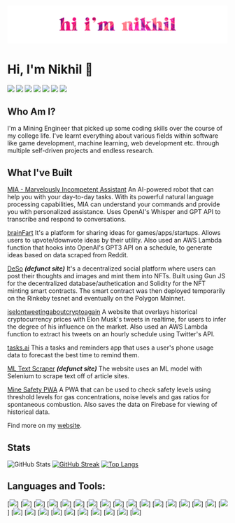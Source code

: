 ![Hi](hi2.png)
# Hi, I'm Nikhil 👋

[<img src="https://img.shields.io/website-up-down-green-red/http/monip.org.svg?style=for-the-badge&logo=appveyor&logoColor=white&color=teal">][website]
[<img src="https://img.shields.io/badge/Twitter-1DA1F2?style=for-the-badge&logo=twitter&logoColor=white">][twitter]
[<img src="https://img.shields.io/badge/LinkedIn-0077B5?style=for-the-badge&logo=linkedin&logoColor=white">][linkedin]
[<img src="https://img.shields.io/badge/Instagram-E4405F?style=for-the-badge&logo=instagram&logoColor=white">][instagram]
[<img src="https://img.shields.io/badge/Google_Play-414141?style=for-the-badge&logo=google-play&logoColor=white">][playstore]
[<img src="https://img.shields.io/badge/Itch.io-FA5C5C?style=for-the-badge&logo=itch.io&logoColor=white">][itch.io]
[<img src="https://img.shields.io/badge/Medium-12100E?style=for-the-badge&logo=medium&logoColor=white">][medium]

## Who Am I?

I'm a Mining Engineer that picked up some coding skills over the course of my college life.
I've learnt everything about various fields within software like game development, machine learning, web development etc. through multiple self-driven projects and endless research.

## What I've Built

[MIA - Marvelously Incompetent Assistant](https://github.com/nikhilnair31/MIA)
An AI-powered robot that can help you with your day-to-day tasks. With its powerful natural language processing capabilities, MIA can understand your commands and provide you with personalized assistance. Uses OpenAI's Whisper and GPT API to transcribe and respond to conversations.

[brainFart](https://brainfart.web.app/)
It's a platform for sharing ideas for games/apps/startups. Allows users to upvote/downvote ideas by their utility. Also used an AWS Lambda function that hooks into OpenAI's GPT3 API on a schedule, to generate ideas based on data scraped from Reddit.

[DeSo](https://github.com/nikhilnair31/DeSo) _**(defunct site)**_
It's a decentralized social platform where users can post their thoughts and images and mint them into NFTs. Built using Gun JS for the decentralized database/authetication and Solidity for the NFT minting smart contracts. The smart contract was then deployed temporarily on the Rinkeby tesnet and eventually on the Polygon Mainnet.

[iselontweetingaboutcryptoagain](https://iselontweetingaboutcryptoagain.web.app/)
A website that overlays historical cryptocurrency prices with Elon Musk's tweets in realtime, for users to infer the degree of his influence on the market. Also used an AWS Lambda function to extract his tweets on an hourly schedule using Twitter's API.

[tasks.ai](https://play.google.com/store/apps/details?id=com.appnamenull.mlscheduler)
This a tasks and reminders app that uses a user's phone usage data to forecast the best time to remind them.

[ML Text Scraper](https://github.com/nikhilnair31/Text-Scraper) _**(defunct site)**_
The website uses an ML model with Selenium to scrape text off of article sites.

[Mine Safety PWA](https://play.google.com/store/apps/details?id=com.Sil.minepwa1)
A PWA that can be used to check safety levels using threshold levels for gas concentrations, noise levels and gas ratios for spontaneous combustion.
Also saves the data on Firebase for viewing of historical data.

Find more on my [website](https://nikhil-nair.web.app/).
<br/>

## Stats

![GitHub Stats](https://github-readme-stats.vercel.app/api?username=nikhilnair31&theme=graywhite&show_icons=true)
[![GitHub Streak](http://github-readme-streak-stats.herokuapp.com?user=nikhilnair31&theme=tokyonight_duo&hide_border=true&date_format=M%20j%5B%2C%20Y%5D)](https://git.io/streak-stats)
[![Top Langs](https://github-readme-stats.vercel.app/api/top-langs/?username=anuraghazra&layout=compact&hide=javascriptL&langs_count=8)](https://github.com/anuraghazra/github-readme-stats)

<!-- [![Wakatime Stats](https://github-readme-stats.vercel.app/api/wakatime?username=nikhilnair31&layout=compact&theme=omni&hide_border=true)](https://github.com/anuraghazra/github-readme-stats) -->

## Languages and Tools:

[<img src="https://img.shields.io/badge/C%23-239120?style=for-the-badge&logo=c-sharp&logoColor=white">]
[<img src="https://img.shields.io/badge/C%2B%2B-00599C?style=for-the-badge&logo=c%2B%2B&logoColor=white">]
[<img src="https://img.shields.io/badge/C-00599C?style=for-the-badge&logo=c&logoColor=white">]
[<img src="https://img.shields.io/badge/Java-ED8B00?style=for-the-badge&logo=java&logoColor=white">]
[<img src="https://img.shields.io/badge/Kotlin-0095D5?&style=for-the-badge&logo=kotlin&logoColor=white">]
[<img src="https://img.shields.io/badge/Python-14354C?style=for-the-badge&logo=python&logoColor=white">]
[<img src="https://img.shields.io/badge/JavaScript-F7DF1E?style=for-the-badge&logo=javascript&logoColor=white">]
[<img src="https://img.shields.io/badge/HTML5-E34F26?style=for-the-badge&logo=html5&logoColor=white">]
[<img src="	https://img.shields.io/badge/CSS3-1572B6?style=for-the-badge&logo=css3&logoColor=white">]
[<img src="https://img.shields.io/badge/Solidity-e6e6e6?style=for-the-badge&logo=solidity&logoColor=black">]
[<img src="https://img.shields.io/badge/jQuery-0769AD?style=for-the-badge&logo=jquery&logoColor=white">]
[<img src="https://img.shields.io/badge/Flask-000000?style=for-the-badge&logo=flask&logoColor=white">]
[<img src="https://img.shields.io/badge/Docker-2CA5E0?style=for-the-badge&logo=docker&logoColor=white">]
[<img src="https://img.shields.io/badge/Expo-1B1F23?style=for-the-badge&logo=expo&logoColor=white">]
[<img src="https://img.shields.io/badge/Express.js-000000?style=for-the-badge&logo=express&logoColor=white">]
[<img src="https://img.shields.io/badge/React-20232A?style=for-the-badge&logo=react&logoColor=61DAFB">]
[<img src="https://img.shields.io/badge/Socket.io-010101?&style=for-the-badge&logo=Socket.io&logoColor=white">]
[<img src="https://img.shields.io/badge/web3.js-F16822?style=for-the-badge&logo=web3.js&logoColor=white">]
[<img src="https://img.shields.io/badge/Heroku-430098?style=for-the-badge&logo=heroku&logoColor=white">]
[<img src="https://img.shields.io/badge/Ethereum-3C3C3D?style=for-the-badge&logo=Ethereum&logoColor=white">]
[<img src="https://img.shields.io/badge/Unity-100000?style=for-the-badge&logo=unity&logoColor=white">]
[<img src="https://img.shields.io/badge/MySQL-00000F?style=for-the-badge&logo=mysql&logoColor=white">]
[<img src="https://img.shields.io/badge/SQLite-07405E?style=for-the-badge&logo=sqlite&logoColor=white">]
[<img src="https://img.shields.io/badge/blender-%23F5792A.svg?style=for-the-badge&logo=blender&logoColor=white">]
[<img src="https://img.shields.io/badge/Figma-F24E1E?style=for-the-badge&logo=figma&logoColor=white">]
[<img src="https://img.shields.io/badge/Notepad++-90E59A.svg?style=for-the-badge&logo=notepad%2B%2B&logoColor=black">]
[<img src="https://img.shields.io/badge/Visual_Studio_Code-0078D4?style=for-the-badge&logo=visual%20studio%20code&logoColor=white">]

<br />

[website]: https://nikhil-nair.web.app/
[twitter]: https://twitter.com/_silhouettte_
[instagram]: https://www.instagram.com/_nikhilnair_/
[gmail]: mailto:niknair31898@gmail.com
[linkedin]: https://www.linkedin.com/in/nikhilnair31/
[playstore]: https://play.google.com/store/apps/dev?id=5678454527601486137
[itch.io]: https://silhouttte.itch.io/
[medium]: https://medium.com/@niknair31898
